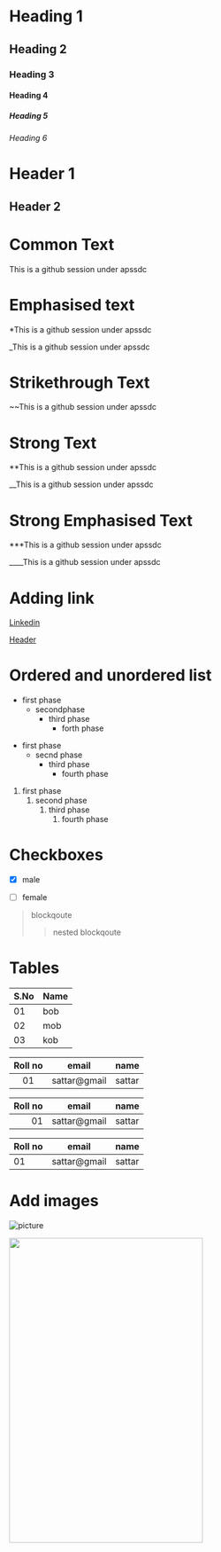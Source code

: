 # Heading 1
## Heading 2
### Heading 3
#### Heading 4
##### Heading 5
###### Heading 6

Header 1
==========

Header 2
----------


Common Text
============

This is a github session under apssdc


Emphasised text
================
*This is a github session under apssdc

_This is a github session under apssdc


Strikethrough Text
====================
~~This is a github session under apssdc


Strong Text
============
**This is a github session under apssdc

__This is a github session under apssdc


Strong Emphasised Text
=========================
***This is a github session under apssdc

____This is a github session under apssdc



Adding link
============
[Linkedin](https://www.linkedin.com)

[Header](#Headers "go to headers")



Ordered and unordered list
============================

* first phase
  * secondphase
    * third phase
      * forth phase
      
- first phase
  - secnd phase
    - third phase
      - fourth phase
      
1. first phase
    1. second phase
        1. third phase
            1. fourth phase


Checkboxes
=============

- [x] male
- [ ] female


> blockqoute
>> nested blockqoute


Tables
=======

S.No | Name
-----| ----
01 | bob
02   | mob
03  | kob


Roll no | email | name
:--------:|-------|---------
01 | sattar@gmail | sattar

Roll no | email | name
--------:|-------|---------
01 | sattar@gmail | sattar

Roll no | email | name
:--------|-------|---------
01 | sattar@gmail | sattar



Add images
===========

![picture](https://images.unsplash.com/photo-1533616688419-b7a585564566?ixlib=rb-1.2.1&ixid=eyJhcHBfaWQiOjEyMDd9&auto=format&fit=crop&w=334&q=80)

<img src="https://images.unsplash.com/photo-1533616688419-b7a585564566?ixlib=rb-1.2.1&ixid=eyJhcHBfaWQiOjEyMDd9&auto=format&fit=crop&w=334&q=80" width=350 height=550 align-/>







